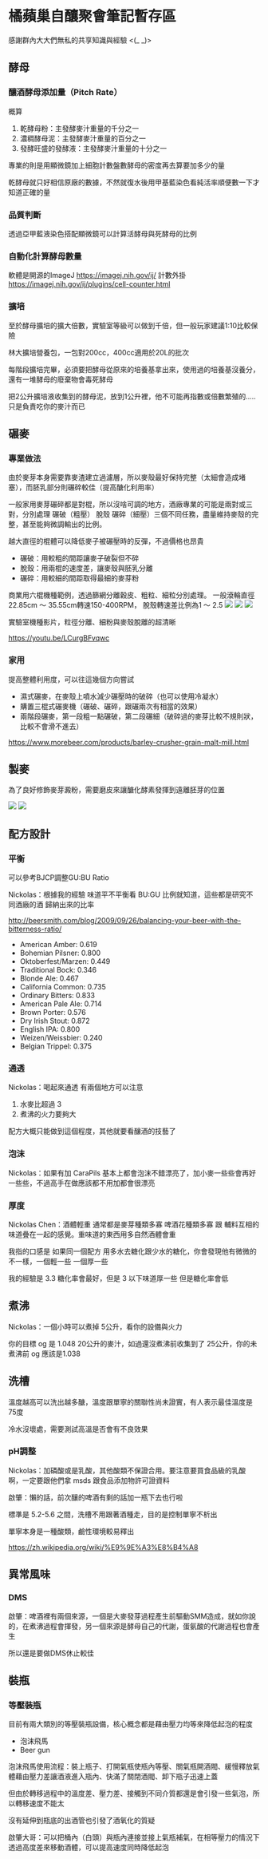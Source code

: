 # 橘蘋巢自釀聚會筆記暫存區

感謝群內大大們無私的共享知識與經驗 <(\_ \_)>

## 酵母

### 釀酒酵母添加量（Pitch Rate）

概算

1. 乾酵母粉：主發酵麥汁重量的千分之一
2. 濃稠酵母泥：主發酵麥汁重量的百分之一
3. 發酵旺盛的發酵液：主發酵麥汁重量的十分之一

專業的則是用顯微鏡加上細胞計數盤數酵母的密度再去算要加多少的量

乾酵母就只好相信原廠的數據，不然就復水後用甲基藍染色看純活率順便數一下才知道正確的量

### 品質判斷

透過亞甲藍液染色搭配顯微鏡可以計算活酵母與死酵母的比例

### 自動化計算酵母數量

軟體是開源的ImageJ
https://imagej.nih.gov/ij/
計數外掛
https://imagej.nih.gov/ij/plugins/cell-counter.html

### 擴培

至於酵母擴培的擴大倍數，實驗室等級可以做到千倍，但一般玩家建議1:10比較保險

林大擴培營養包，一包對200cc，400cc適用於20L的批次

每階段擴培完畢，必須要把酵母從原來的培養基拿出來，使用過的培養基沒養分，還有一堆酵母的廢棄物會毒死酵母

把2公升擴培液收集到的酵母泥，放到1公升裡，他不可能再指數或倍數繁殖的.....只是負責吃你的麥汁而已


## 碾麥

### 專業做法

由於麥芽本身需要靠麥渣建立過濾層，所以麥殼最好保持完整（太細會造成堵塞），而胚乳部分則碾碎較佳（提高醣化利用率）

一般家用麥芽碾碎都是對棍，所以沒啥可調的地方，酒廠專業的可能是兩對或三對，分別處理 碾破（粗壓） 脫殼 碾碎（細壓）三個不同任務，盡量維持麥殼的完整，甚至能夠微調輸出的比例。

越大直徑的棍體可以降低麥子被碾壓時的反彈，不過價格也昂貴

* 碾破：用較粗的間距讓麥子破裂但不碎
* 脫殼：用兩棍的速度差，讓麥殼與胚乳分離
* 碾碎：用較細的間距取得最細的麥芽粉

商業用六棍機種範例，透過篩網分離穀皮、粗粒、細粒分別處理。
一般滾輪直徑22.85cm ～ 35.55cm轉速150-400RPM，
脫殼轉速差比例為1 ～ 2.5
![](img/malt01.jpg)
![](img/malt02.jpg)
![](img/malt03.jpg)

實驗室機種影片，粒徑分離、細粉與麥殼脫離的超清晰

<https://youtu.be/LCurgBFvqwc>

### 家用

提高整體利用度，可以往這幾個方向嘗試

* 濕式碾麥，在麥殼上噴水減少碾壓時的破碎（也可以使用冷凝水）
* 購置三棍式碾麥機（碾破、碾碎，跟碾兩次有相當的效果）
* 兩階段碾麥，第一段粗一點碾破，第二段碾細（破碎過的麥芽比較不規則狀，比較不會滑不進去）

https://www.morebeer.com/products/barley-crusher-grain-malt-mill.html

## 製麥

為了良好修飾麥芽澱粉，需要磨皮來讓醣化酵素發揮到遠離胚芽的位置

![](img/malt04.jpg)
![](img/malt05.jpg)

## 配方設計

### 平衡

可以參考BJCP調整GU:BU Ratio

Nickolas：根據我的經驗 味道平不平衡看 BU:GU 比例就知道，這些都是研究不同酒廠的酒 歸納出來的比率

<http://beersmith.com/blog/2009/09/26/balancing-your-beer-with-the-bitterness-ratio/>

* American Amber: 0.619
* Bohemian Pilsner: 0.800
* Oktoberfest/Marzen: 0.449
* Traditional Bock: 0.346
* Blonde Ale: 0.467
* California Common: 0.735
* Ordinary Bitters: 0.833
* American Pale Ale: 0.714
* Brown Porter: 0.576
* Dry Irish Stout: 0.872
* English IPA: 0.800
* Weizen/Weissbier: 0.240
* Belgian Trippel: 0.375

### 通透

Nickolas：喝起來通透 有兩個地方可以注意

1. 水麥比超過 3
2. 煮沸的火力要夠大

配方大概只能做到這個程度，其他就要看釀酒的技藝了

### 泡沫

Nickolas：如果有加 CaraPils 基本上都會泡沫不錯漂亮了，加小麥一些些會再好一些些，不過高手在做應該都不用加都會很漂亮

### 厚度

Nickolas Chen：酒體輕重 通常都是麥芽種類多寡 啤酒花種類多寡 跟 輔料互相的味道疊在一起的感覺。重味道的東西用多自然酒體會重

我指的口感是 如果同一個配方 用多水去糖化跟少水的糖化，你會發現他有微微的不一樣，一個輕一些 一個厚一些

我的經驗是 3.3 糖化率會最好，但是 3 以下味道厚一些 但是糖化率會低

## 煮沸

Nickolas：一個小時可以煮掉 5公升，看你的設備與火力

你的目標 og 是 1.048 20公升的麥汁，如過還沒煮沸前收集到了 25公升，你的未煮沸前 og 應該是1.038

## 洗槽

溫度越高可以洗出越多醣，溫度跟單寧的關聯性尚未證實，有人表示最佳溫度是75度

冷水沒壞處，需要測試高溫是否會有不良效果

### pH調整

Nickolas：加磷酸或是乳酸，其他酸類不保證合用。要注意要買食品級的乳酸啊，一定要跟他們拿 msds 跟食品添加物許可證資料

啟肇：懶的話，前次釀的啤酒有剩的話加一瓶下去也行啦

標準是 5.2-5.6 之間，洗槽不用跟著酒種走，目的是控制單寧不析出

單寧本身是一種酸類，鹼性環境較易釋出

<https://zh.wikipedia.org/wiki/%E9%9E%A3%E8%B4%A8>

## 異常風味

### DMS

啟肇：啤酒裡有兩個來源，一個是大麥發芽過程產生前驅動SMM造成，就如你說的，在煮沸過程會揮發，另一個來源是酵母自己的代謝，蛋氨酸的代謝過程也會產生

所以還是要做DMS休止較佳

## 裝瓶

### 等壓裝瓶

目前有兩大類別的等壓裝瓶設備，核心概念都是藉由壓力均等來降低起泡的程度

* 泡沫飛馬
* Beer gun

泡沫飛馬使用流程：裝上瓶子、打開氣瓶使瓶內等壓、關氣瓶開酒閥、緩慢釋放氣體藉由壓力差讓酒液進入瓶內、快滿了關閉酒閥、卸下瓶子迅速上蓋

但由於轉移過程中的溫度差、壓力差、接觸到不同介質都還是會引發一些氣泡，所以轉移速度不能太

沒有延伸到瓶底的出酒管也引發了酒氧化的質疑

啟肇大哥：可以把桶內（白頭）與瓶內連接並接上氣瓶補氣，在相等壓力的情況下透過高度差來移動酒體，可以提高速度同時降低起泡

